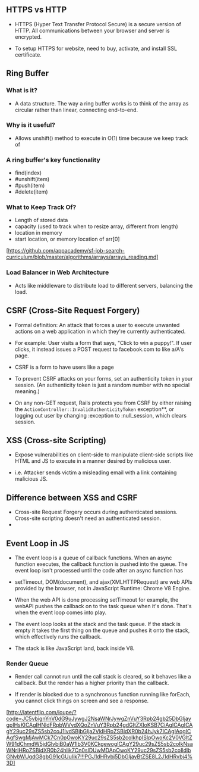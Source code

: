 ## HTTPS vs HTTP
- HTTPS (Hyper Text Transfer Protocol Secure) is a secure version of HTTP. All communications between your browser and server is encrypted.

- To setup HTTPS for website, need to buy, activate, and install SSL certificate.


## Ring Buffer
### What is it?
- A data structure. The way a ring buffer works is to think of the array as circular rather than linear, connecting end-to-end.

### Why is it useful?
- Allows unshift() method to execute in O(1) time because we keep track of

### A ring buffer's key functionality
- find(index)
- #unshift(item)
- #push(item)
- #delete(item)

### What to Keep Track Of?
- Length of stored data
- capacity (used to track when to resize array, different from length)
- location in memory
- start location, or memory location of arr[0]

[https://github.com/appacademy/sf-job-search-curriculum/blob/master/algorithms/arrays/arrays_reading.md]


### Load Balancer in Web Architecture
- Acts like middleware to distribute load to different servers, balancing the load.

## CSRF (Cross-Site Request Forgery)
- Formal definition: An attack that forces a user to execute unwanted actions on a web application in which they're currently authenticated.

- For example: User visits a form that says, "Click to win a puppy!". If user clicks, it instead issues a POST request to facebook.com to like a/A's page.
- CSRF is a form to have users like a page
- To prevent CSRF attacks on your forms, set an authenticity token in your session. (An authenticity token is just a random number with no special meaning.)
- On any non-GET request, Rails protects you from CSRF by either raising the `ActionController::InvalidAuthenticityToken` exception**, or logging out user by changing :exception to :null_session, which clears session.

## XSS (Cross-site Scripting)
- Expose vulnerabilities on client-side to manipulate client-side scripts like HTML and JS to execute in a manner desired by malicious user.

- i.e. Attacker sends victim a misleading email with a link containing malicious JS.


## Difference between XSS and CSRF
- Cross-site Request Forgery occurs during authenticated sessions. Cross-site scripting doesn't need an authenticated session.
-



## Event Loop in JS
- The event loop is a queue of callback functions. When an async function executes, the callback function is pushed into the queue. The event loop isn't processed until the code after an async function has

- setTimeout, DOM(document), and ajax(XMLHTTPRequest) are web APIs provided by the browser, not in JavaScript Runtime: Chrome V8 Engine.
- When the web API is done processing setTimeout for example, the webAPI pushes the callback on to the task queue when it's done. That's when the event loop comes into play.

- The event loop looks at the stack and the task queue. If the stack is empty it takes the first thing on the queue and pushes it onto the stack, which effectively runs the callback.

- The stack is like JavaScript land, back inside V8.

### Render Queue
- Render call cannot run until the call stack is cleared, so it behaves like a callback. But the render has a higher priority than the callback.

- If render is blocked due to a synchronous function running like forEach, you cannot click things on screen and see a response.

[http://latentflip.com/loupe/?code=JC5vbignYnV0dG9uJywgJ2NsaWNrJywgZnVuY3Rpb24gb25DbGljaygpIHsKICAgIHNldFRpbWVvdXQoZnVuY3Rpb24gdGltZXIoKSB7CiAgICAgICAgY29uc29sZS5sb2coJ1lvdSBjbGlja2VkIHRoZSBidXR0b24hJyk7ICAgIAogICAgfSwgMjAwMCk7Cn0pOwoKY29uc29sZS5sb2coIkhpISIpOwoKc2V0VGltZW91dChmdW5jdGlvbiB0aW1lb3V0KCkgewogICAgY29uc29sZS5sb2coIkNsaWNrIHRoZSBidXR0b24hIik7Cn0sIDUwMDApOwoKY29uc29sZS5sb2coIldlbGNvbWUgdG8gbG91cGUuIik7!!!PGJ1dHRvbj5DbGljayBtZSE8L2J1dHRvbj4%3D]
